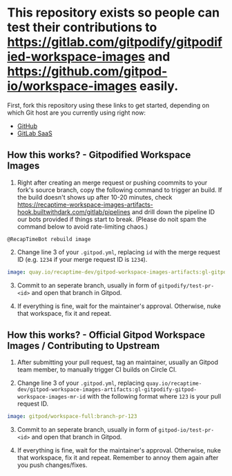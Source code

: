 # This repository exists so people can test their contributions to <https://gitlab.com/gitpodify/gitpodified-workspace-images> and <https://github.com/gitpod-io/workspace-images> easily.

First, fork this repository using these links to get started, depending on which Git host are you currently using right now:

* [GitHub](https://github.com/gitpodify/bookish-potato/fork)
* [GitLab SaaS](https://gitlab.com/gitpodify/bookish-potato/fork)

## How this works? - Gitpodified Workspace Images

1. Right after creating an merge request or pushing coommits to your fork's source branch, copy the following command to trigger an build. If the build doesn't shows up after 10-20 minutes, check <https://recaptime-workspace-images-artifacts-hook.builtwithdark.com/gitlab/pipelines> and drill down the pipeline ID our bots provided if things start to break. (Please do noit spam the command below to avoid rate-limiting chaos.)

```
@RecapTimeBot rebuild image
```

2. Change line 3 of your `.gitpod.yml`, replacing `id` with the merge request ID (e.g. `1234` if your merge request ID is `1234`).

```yml
image: quay.io/recaptime-dev/gitpod-workspace-images-artifacts:gl-gitpodify-gitpod-workspace-images-mr-1234
```

3. Commit to an seperate branch, usually in form of `gitpodify/test-pr-<id>` and open that branch in Gitpod.

4. If everything is fine, wait for the maintainer's approval. Otherwise, nuke that workspace, fix it and repeat.

## How this works? - Official Gitpod Workspace Images / Contributing to Upstream

1. After submitting your pull request, tag an maintainer, usually an Gitpod team member, to manually trigger CI builds on Circle CI.

2. Change line 3 of your `.gitpod.yml`, replacing `quay.io/recaptime-dev/gitpod-workspace-images-artifacts:gl-gitpodify-gitpod-workspace-images-mr-id` with the following format where `123` is your pull request ID.

```yml
image: gitpod/workspace-full:branch-pr-123
```

3. Commit to an seperate branch, usually in form of `gitpod-io/test-pr-<id>` and open that branch in Gitpod.

4. If everything is fine, wait for the maintainer's approval. Otherwise, nuke that workspace, fix it and repeat. Remember to annoy them again after you push changes/fixes.